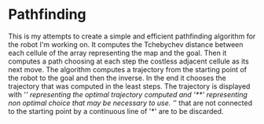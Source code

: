 # Pathfinding
This is my attempts to create a simple and efficient pathfinding algorithm for the robot I'm working on. 
It computes the Tchebychev distance between each cellule of the array representing the map and the goal. 
Then it computes a path choosing at each step the costless adjacent cellule as its next move.
The algorithm computes a trajectory from the starting point of the robot to the goal and then the inverse.
In the end it chooses the trajectory that was computed in the least steps.
The trajectory is displayed with '*' representing the optimal trajectory computed and '**' representing non optimal choice that
may be necessary to use. '*' that are not connected to the starting point by a continuous line of '*' are to be discarded.
